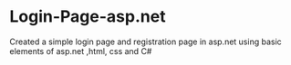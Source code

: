 # Login-Page-asp.net
Created a simple login page and registration page in asp.net using basic elements of asp.net ,html, css and C#
